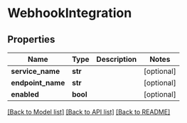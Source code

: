 # WebhookIntegration

## Properties
Name | Type | Description | Notes
------------ | ------------- | ------------- | -------------
**service_name** | **str** |  | [optional] 
**endpoint_name** | **str** |  | [optional] 
**enabled** | **bool** |  | [optional] 

[[Back to Model list]](../README.md#documentation-for-models) [[Back to API list]](../README.md#documentation-for-api-endpoints) [[Back to README]](../README.md)

